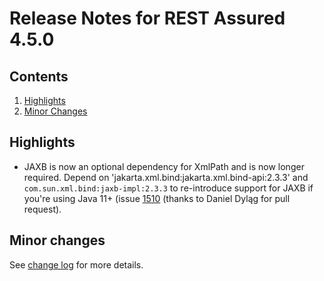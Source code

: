 # Release Notes for REST Assured 4.5.0 #

## Contents
1. [Highlights](#highlights)
1. [Minor Changes](#minor-changes)

## Highlights
* JAXB is now an optional dependency for XmlPath and is now longer required. Depend on 'jakarta.xml.bind:jakarta.xml.bind-api:2.3.3' and `com.sun.xml.bind:jaxb-impl:2.3.3` to re-introduce support for JAXB if you're using Java 11+ (issue [1510](https://github.com/rest-assured/rest-assured/issues/1510) (thanks to Daniel Dyląg for pull request).


## Minor changes ##

See [change log](http://github.com/jayway/rest-assured/raw/master/changelog.txt) for more details.